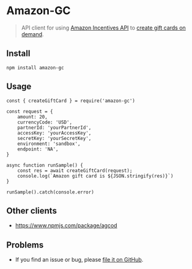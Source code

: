 # Amazon-GC
> API client for using [Amazon Incentives API](https://developer.amazon.com/apps-and-games/incentives-api)
to [create gift cards on demand](http://s3.amazonaws.com/AGCOD/tech_spec/AGCODTechSpec_WC_Simplified_EN.pdf).

## Install
```
npm install amazon-gc
```

## Usage
```
const { createGiftCard } = require('amazon-gc')

const request = {
    amount: 20,
    currencyCode: 'USD',
    partnerId: 'yourPartnerId',
    accessKey: 'yourAccessKey',
    secretKey: 'yourSecretKey',
    environment: 'sandbox',
    endpoint: 'NA',
}

async function runSample() {
    const res = await createGiftCard(request);
    console.log(`Amazon gift card is ${JSON.stringify(res)}`)
}

runSample().catch(console.error)

```

## Other clients
- https://www.npmjs.com/package/agcod

## Problems
* If you find an issue or bug, please [file it on GitHub](https://github.com/john9hoff/amazon-gc/issues).